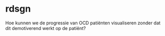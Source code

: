 # rdsgn

Hoe kunnen we de progressie van OCD patiënten visualiseren zonder dat dit demotiverend werkt op de patiënt? 
